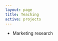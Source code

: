 ```yaml
---
layout: page
title: Teaching
active: projects
---
```


<!--
&nbsp;

[**Meta-Learning without Memorization**](/_posts/2020-04-10-Meta-learning-without-Memorization.md)
--> 

  <ul>
   <li> Marketing research </li>
  </ul>

 
 
